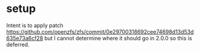 # setup

Intent is to apply patch <https://github.com/openzfs/zfs/commit/0e29700318692cee74698d13d53d635e73a6cf28> but I cannot determine where it should go in 2.0.0 so this is deferred.
